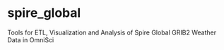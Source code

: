 # spire_global
Tools for ETL, Visualization and Analysis of Spire Global GRIB2 Weather Data in OmniSci
